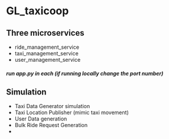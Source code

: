 # GL_taxicoop

## Three microservices

* ride_management_service
* taxi_management_service
* user_management_service

##### **run app.py in each (if running locally change the port number)**

## Simulation

* Taxi Data Generator simulation
* Taxi Location Publisher (mimic taxi movement)
* User Data generation
* Bulk Ride Request Generation
* 